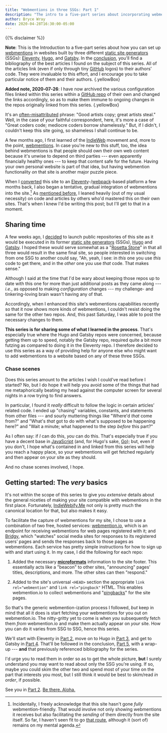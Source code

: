 ```yaml
---
title: "Webmentions in three SSGs: Part 1"
description: "The intro to a five-part series about incorporating webmentions into three different static site generators (SSGs)."
author: Bryce Wray
date: 2020-04-28T16:30:00-05:00
---
```


{{% disclaimer %}}

**Note**: This is the Introduction to a five-part series about how you can set up [webmentions](https://indieweb.org/webmention) in websites built by three different [static site generators](https://staticgen.com) (SSGs): [Eleventy](https://11ty.dev), [Hugo](https://gohugo.io), and [Gatsby](https://gatsbyjs.org). In the [conclusion](/posts/2020/04/webmentions-three-ssgs-5/), you'll find a bibliography of the best articles I found on the subject of this series. All of the articles link (even if only through tiny [GitHub](https://github.com) logos) to their authors’ code. They were invaluable to this effort, and I encourage you to take particular notice of them and their authors.
{.yellowBox}

**Added note, 2020‑07‑26**: I have now archived the various configuration files linked within this series within a [GitHub repo](https://github.com/brycewray/files-webmentions) of their own and changed the links accordingly, so as to make them immune to ongoing changes in the repos originally linked from this series.
{.yellowBox}

It's an [often-misattributed](https://www.artsy.net/article/artsy-editorial-four-iconic-quotes-artists) phrase: "Good artists copy; great artists steal." Well, in the case of your faithful correspondent, here, it's more a case of "Great coders code; mediocre coders borrow shamelessly." But, if I didn't, I couldn't keep this site going, so shameless I shall continue to be.

A few months ago, I first learned of the [IndieWeb](https://indieweb.org) movement and, more to the point, [webmentions](https://indieweb.org/Webmention). In case you're new to this stuff, too, the idea behind webmentions is that people should own their own web content because it's unwise to depend on third parties --- even apparently financially healthy ones --- to keep that content safe for the future. Having your own personal website is part of that idea, but having webmention functionality *on* that site is another major puzzle piece.

When I [converted](/posts/2019/12/packing-up/) this site to an [Eleventy](https://11ty.dev)-/[webpack](https://webpack.js.org)-based platform a few months back, I also began a tentative, gradual integration of webmentions into the site.[^FullWM] As [mentioned before](/posts/2020/04/full-11ty-js-monty/), I leaned heavily (out of my usual necessity) on code and articles by others who'd mastered this on their own sites. That's when I knew I'd be writing this post; but I'll get to that in a moment.

[^FullWM]: Incidentally, I freely acknowledge that this site hasn't gone *fully* webmention-friendly. That would involve not only showing webmentions it receives but also facilitating the *sending* of them directly from the site itself. So far, I haven't seen fit to go [that route](https://indieweb.org/Webmention-developer), although it (sort of) remains on my mental agenda.

## Sharing time

A few weeks ago, I [decided](/posts/2020/04/different-modes-different-code/) to launch public repositories of this site as it would be executed in its former [static site generators](https://staticgen.com) (SSGs),  [Hugo](https://gohugo.io) and [Gatsby](https://gatsbyjs.org). I hoped these would serve somewhat as a "[Rosetta Stone](https://en.wikipedia.org/wiki/Rosetta_Stone)" in that all three would result in the same final site, so people interested in switching from one SSG to another could say, "Ah, yeah, I see: in *this* one you use *this* code to get there, and in the *other* one you use *that* code. That makes sense."

Although I said at the time that I'd be wary about keeping those repos up to date with this one for more than just additional posts as they came along --- *i.e.*, as opposed to making *configuration* changes --- my challenge- and tinkering-loving brain wasn't having any of that.

Accordingly, when I enhanced this site's webmentions capabilities recently so that it now shows more kinds of webmentions, I couldn't resist doing the same for the other two repos. And, this past Saturday, I was able to post the necessary changes to them.

**This series is for sharing some of what I learned in the process**. That's especially true where the Hugo and Gatsby repos were concerned, because getting them up to speed, notably the Gatsby repo, required quite a bit more futzing as compared to doing it in the Eleventy repo. I therefore decided to use this series as a way of providing help for anyone else who might want to add webmentions to a website based on any of these three SSGs.

### Chase scenes

Does this series amount to the articles I wish I could've read before I started? No, but I do hope it will help you avoid some of the things that had me metaphorically beating my head against the computer screen for several nights in a row trying to find answers.

In particular, I found it *really* difficult to follow the logic in certain articles’ related code. I ended up "chasing" variables, constants, and statements from other files --- and sourly muttering things like "Where'd *that* come from?" and "What's *that* got to do with what's supposed to be happening here?" and "Wait a minute; what happened to the step *before* this part?"

As I often say: if *I* can do this, *you* can do this. That's especially true if you have a decent base in [JavaScript](https://js.org) (and, for Hugo's sake, [Go](https://go.dev)); but, even if you don't, I hope what's contained in and linked from this series will help you reach a happy place, so your webmentions will get fetched regularly and then appear on your site as they should.

And no chase scenes involved, I hope.

## Getting started: The *very* basics

It's not within the scope of this series to give you *extensive* details about the general niceties of making your site compatible with webmentions in the first place. Fortunately, [IndieWebify.Me](https://indiewebify.me) not only is pretty much the canonical location for that, but also makes it easy.

To facilitate the capture of webmentions for my site, I chose to use a combination of two free, hosted services: [webmention.io](https://webmention.io), which is an endpoint for receiving webmentions for web pages registered with it; and [Bridgy](https://brid.gy), which "watches" social media sites for responses to its registered users’ pages and sends the responses back to those pages as webmentions. Each service has pretty simple instructions for how to sign up with and start using it. In my case, I did the following for each repo:

1. Added the necessary **[microformats](https://indieweb.org/microformats)** information to the site footer. This essentially acts like a "beacon" to other sites, "announcing" pages’ titles, descriptions, and more. The other sites can then "respond."

2. Added to the site's universal `<HEAD>` section the appropriate `link rel="webmention"` and `link rel="pingback"` HTML. This enables webmention.io to collect webmentions and "[pingbacks](https://en.wikipedia.org/wiki/Pingback)" for the site pages.

So that's the generic webmention-ization process I followed, *but* keep in mind that all it does is start fetching your webmentions for you out on webmention.io. The nitty-gritty yet to come is when *you* subsequently fetch them *from* webmention.io and make them actually appear on *your* site. How you can do it varies from SSG to SSG, hence this series.

We'll start with Eleventy in [Part 2](/posts/2020/04/webmentions-three-ssgs-2/), move on to Hugo in [Part 3](/posts/2020/04/webmentions-three-ssgs-3/), and get to Gatsby in [Part 4](/posts/2020/04/webmentions-three-ssgs-4/). That'll be followed in the conclusion, [Part 5](/posts/2020/04/webmentions-three-ssgs-5/), with a wrap-up --- **and** that previously referenced bibliography for the series.

I'd urge you to read them in order so as to get the whole picture, **but** I surely understand you may want to read about only the SSG you're using. If so, maybe you could skim the other two and spend most of your time on the part that interests you most, but I still think it would be best to skim/read *in order*, if possible.

See you in [Part 2](/posts/2020/04/webmentions-three-ssgs-2/). [Be there. Aloha.](https://www.quotes.net/mquote/751727)
